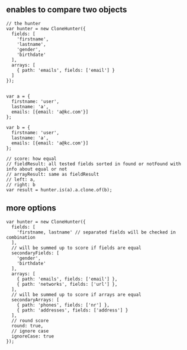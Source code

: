 ## enables to compare two objects

    // the hunter
    var hunter = new CloneHunter({
      fields: [
        'firstname',
        'lastname',
        'gender',
        'birthdate'
      ],
      arrays: [
        { path: 'emails', fields: ['email'] }
      ]
    });


    var a = {
      firstname: 'user',
      lastname: 'a',
      emails: [{email: 'a@kc.com'}]
    };

    var b = {
      firstname: 'user',
      lastname: 'a',
      emails: [{email: 'a@kc.com'}]
    };

    // score: how equal
    // fieldResult: all tested fields sorted in found or notFound with info about equal or not
    // arrayResult: same as fieldResult
    // left: a,
    // right: b
    var result = hunter.is(a).a.clone.of(b);


## more options

    var hunter = new CloneHunter({
      fields: [
        'firstname, lastname' // separated fields will be checked in combination
      ],
      // will be summed up to score if fields are equal
      secondaryFields: [
        'gender',
        'birthdate'
      ],
      arrays: [
        { path: 'emails', fields: ['email'] },
        { path: 'networks', fields: ['url'] },
      ],
      // will be summed up to score if arrays are equal
      secondaryArrays: [
        { path: 'phones', fields: ['nr'] },
        { path: 'addresses', fields: ['address'] }
      ],
      // round score
      round: true,
      // ignore case
      ignoreCase: true
    });
